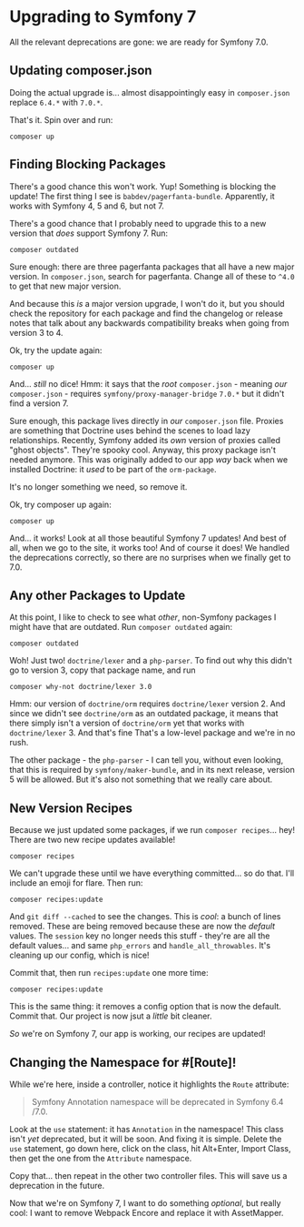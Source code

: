 # Upgrading to Symfony 7

All the relevant deprecations are gone: we are ready for Symfony 7.0.

## Updating composer.json

Doing the actual upgrade is... almost disappointingly easy in `composer.json`
replace `6.4.*` with `7.0.*`.

That's it. Spin over and run:

```terminal
composer up
```

## Finding Blocking Packages

There's a good chance this won't work. Yup! Something is blocking the update!
The first thing I see is `babdev/pagerfanta-bundle`. Apparently, it works with
Symfony 4, 5 and 6, but not 7.

There's a good chance that I probably need to upgrade this to a new version that
*does* support Symfony 7. Run:

```terminal
composer outdated
```

Sure enough: there are three pagerfanta packages that all have a new major version.
In `composer.json`, search for pagerfanta. Change all of these to `^4.0` to get
that new major version.

And because this *is* a major version upgrade, I won't do it, but you should check
the repository for each package and find the changelog or release notes that talk
about any backwards compatibility breaks when going from version 3 to 4.

Ok, try the update again:

```terminal
composer up
```

And... *still* no dice! Hmm: it says that the *root* `composer.json` - meaning *our*
`composer.json` - requires `symfony/proxy-manager-bridge` `7.0.*` but it didn't find
a version 7.

Sure enough, this package lives directly in *our* `composer.json` file. Proxies are
something that Doctrine uses behind the scenes to load lazy relationships. Recently,
Symfony added its *own* version of proxies called "ghost objects". They're spooky
cool. Anyway, this proxy package isn't needed anymore. This was originally added
to our app *way* back when we installed Doctrine: it *used* to be part of the
`orm-package`.

It's no longer something we need, so remove it.

Ok, try composer up again:

```terminal-silent
composer up
```


And... it works! Look at all those beautiful Symfony 7 updates! And best of all,
when we go to the site, it works too! And of course it does! We handled the
deprecations correctly, so there are no surprises when we finally get to 7.0.

## Any other Packages to Update

At this point, I like to check to see what *other*, non-Symfony packages I might
have that are outdated. Run `composer outdated` again:

```terminal-silent
composer outdated
```

Woh! Just two! `doctrine/lexer` and a `php-parser`. To find out why this didn't go
to version 3, copy that package name, and run

```terminal
composer why-not doctrine/lexer 3.0
```

Hmm: our version of `doctrine/orm` requires `doctrine/lexer` version 2. And since
we didn't see `doctrine/orm` as an outdated package, it means that there simply isn't
a version of `doctrine/orm` yet that works with `doctrine/lexer` 3. And that's fine
That's a low-level package and we're in no rush.

The other package - the `php-parser` - I can tell you, without even looking, that
this is required by `symfony/maker-bundle`, and in its next release, version 5
will be allowed. But it's also not something that we really care about.

## New Version Recipes

Because we just updated some packages, if we run `composer recipes`... hey! There
are two new recipe updates available!

```terminal-silent
composer recipes
```

We can't upgrade these until we have everything committed... so do that. I'll
include an emoji for flare. Then run:

```terminal
composer recipes:update
```

And `git diff --cached` to see the changes. This is *cool*: a bunch of lines removed.
These are being removed because these are now the *default* values. The `session`
key no longer needs this stuff - they're are all the default values... and same
`php_errors` and `handle_all_throwables`. It's cleaning up our config, which
is nice!

Commit that, then run `recipes:update` one more time:

```terminal-silent
composer recipes:update
```

This is the same thing: it removes a config option that is now the default.
Commit that. Our project is now jsut a *little* bit cleaner.

*So* we're on Symfony 7, our app is working, our recipes are updated!

## Changing the Namespace for #[Route]!

While we're here, inside a controller, notice it highlights the `Route` attribute:

> Symfony Annotation namespace will be deprecated in Symfony 6.4 /7.0.

Look at the `use` statement: it has `Annotation` in the namespace! This class
isn't *yet* deprecated, but it will be soon. And fixing it is simple. Delete
the `use` statement, go down here, click on the class, hit Alt+Enter, Import Class,
then get the one from the `Attribute` namespace.

Copy that... then repeat in the other two controller files. This will save us
a deprecation in the future.

Now that we're on Symfony 7, I want to do something *optional*, but really cool:
I want to remove Webpack Encore and replace it with AssetMapper.
